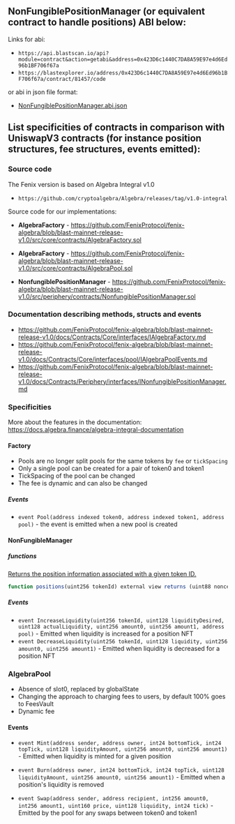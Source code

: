 ## NonFungiblePositionManager (or equivalent contract to handle positions) ABI below:

Links for abi:
- `https://api.blastscan.io/api?module=contract&action=getabi&address=0x423D6c1440C7DA8A59E97e4d6Ed96b1BF706f67a`
- `https://blastexplorer.io/address/0x423D6c1440C7DA8A59E97e4d6Ed96b1BF706f67a/contract/81457/code`

or abi in json file format:
- [NonFungiblePositionManager.abi.json](./NonFungiblePositionManager.abi.json)

## List specificities of contracts in comparison with UniswapV3 contracts (for instance position structures, fee structures, events emitted):

### Source code
The Fenix version is based on Algebra Integral v1.0
- `https://github.com/cryptoalgebra/Algebra/releases/tag/v1.0-integral`
 
Source code for our implementations:
- **AlgebraFactory** - https://github.com/FenixProtocol/fenix-algebra/blob/blast-mainnet-release-v1.0/src/core/contracts/AlgebraFactory.sol

- **AlgebraFactory** - https://github.com/FenixProtocol/fenix-algebra/blob/blast-mainnet-release-v1.0/src/core/contracts/AlgebraPool.sol

- **NonfungiblePositionManager** - https://github.com/FenixProtocol/fenix-algebra/blob/blast-mainnet-release-v1.0/src/periphery/contracts/NonfungiblePositionManager.sol


### Documentation describing methods, structs and events

- https://github.com/FenixProtocol/fenix-algebra/blob/blast-mainnet-release-v1.0/docs/Contracts/Core/interfaces/IAlgebraFactory.md
- https://github.com/FenixProtocol/fenix-algebra/blob/blast-mainnet-release-v1.0/docs/Contracts/Core/interfaces/pool/IAlgebraPoolEvents.md
- https://github.com/FenixProtocol/fenix-algebra/blob/blast-mainnet-release-v1.0/docs/Contracts/Periphery/interfaces/INonfungiblePositionManager.md
  

### Specificities
More about the features in the documentation: https://docs.algebra.finance/algebra-integral-documentation

#### Factory
- Pools are no longer split pools for the same tokens by `fee` or `tickSpacing`
- Only a single pool can be created for a pair of token0 and token1
- TickSpacing of the pool can be changed
- The fee is dynamic and can also be changed
  
##### Events
- `event Pool(address indexed token0, address indexed token1, address pool)` - the event is emitted when a new pool is created


#### NonFungibleManager 

##### functions
[Returns the position information associated with a given token ID.](https://github.com/FenixProtocol/fenix-algebra/blob/blast-mainnet-release-v1.0/docs/Contracts/Periphery/interfaces/INonfungiblePositionManager.md#positions)
```js
function positions(uint256 tokenId) external view returns (uint88 nonce, address operator, address token0, address token1, int24 tickLower, int24 tickUpper, uint128 liquidity, uint256 feeGrowthInside0LastX128, uint256 feeGrowthInside1LastX128, uint128 tokensOwed0, uint128 tokensOwed1)
``` 

##### Events
- `event IncreaseLiquidity(uint256 tokenId, uint128 liquidityDesired, uint128 actualLiquidity, uint256 amount0, uint256 amount1, address pool)` - Emitted when liquidity is increased for a position NFT
- `event DecreaseLiquidity(uint256 tokenId, uint128 liquidity, uint256 amount0, uint256 amount1)` - Emitted when liquidity is decreased for a position NFT

### AlgebraPool

- Absence of slot0, replaced by globalState
- Changing the approach to charging fees to users, by default 100% goes to FeesVault
- Dynamic fee
   
#### Events
- `event Mint(address sender, address owner, int24 bottomTick, int24 topTick, uint128 liquidityAmount, uint256 amount0, uint256 amount1)` - Emitted when liquidity is minted for a given position
  
- `event Burn(address owner, int24 bottomTick, int24 topTick, uint128 liquidityAmount, uint256 amount0, uint256 amount1)` - Emitted when a position's liquidity is removed


- `event Swap(address sender, address recipient, int256 amount0, int256 amount1, uint160 price, uint128 liquidity, int24 tick)` - Emitted by the pool for any swaps between token0 and token1
